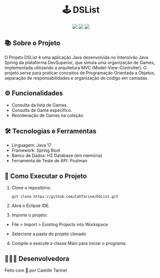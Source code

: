 <h1 align="center">🕹️ DSList </h1>

<p align="center">
  <img src="https://img.shields.io/badge/status-em_desenvolvimento-purple?style=for-the-badge" />
  <img src="https://img.shields.io/badge/Java-17-purple?style=for-the-badge&logo=java&logoColor=white" />
  <img src="https://img.shields.io/badge/Eclipse-2C2255?style=for-the-badge&logo=eclipse&logoColor=white" />
</p>

##

## 📚 Sobre o Projeto

O Projeto DSList é uma aplicação Java desenvolvida no Intensivão Java Spring da plataforma DevSuperior, que simula uma organização de Games, implementada utilizando a arquitetura MVC (Model-View-Controller). O projeto serve para praticar conceitos de Programação Orientada a Objetos, separação de responsabilidades e organização de código em camadas.

##

## ⚙️ Funcionalidades

- Consulta da lista de Games.  
- Consulta de Game específico.  
- Reordenação de Games na coleção.  

##

## 🛠️ Tecnologias e Ferramentas

- Linguagem: Java 17
- Framework: Spring Boot
- Banco de Dados: H2 Database (em memória)
- Ferramenta de Teste de API: Postman
  
##

## 🚀 Como Executar o Projeto

1. Clone o repositório:  
   ```
   git clone https://github.com/CahTarine/DSList.git
   ```
2. Abra o Eclipse IDE.

3. Importe o projeto:

- File > Import > Existing Projects into Workspace

- Selecione a pasta do projeto clonado

4. Compile e execute a classe Main para iniciar o programa.

##
## 👩🏻‍💻 Desenvolvedora

Feito com 💜 por Camille Tarine!
